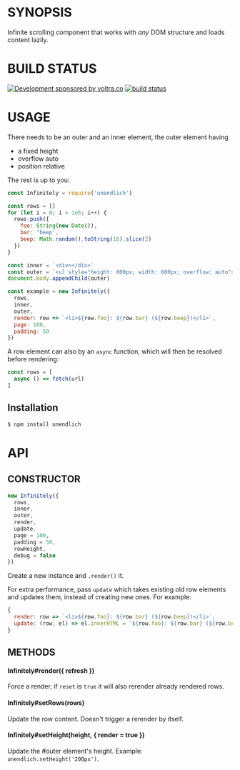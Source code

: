 # SYNOPSIS
Infinite scrolling component that works with _any_ DOM structure and loads content lazily.


# BUILD STATUS

[![Development sponsored by voltra.co](https://img.shields.io/badge/Development%20sponsored%20by-Voltra.co-yellow.svg)](https://voltra.co/)
[![build status](https://secure.travis-ci.org/juliangruber/unendlich.svg)](http://travis-ci.org/juliangruber/unendlich)

# USAGE

There needs to be an outer and an inner element, the outer element having

- a fixed height
- overflow auto
- position relative

The rest is up to you:

```js
const Infinitely = require('unendlich')

const rows = []
for (let i = 0; i < 1e5; i++) {
  rows.push({
    foo: String(new Date()),
    bar: 'beep',
    beep: Math.random().toString(16).slice(2)
  })
}

const inner = `<div></div>`
const outer = `<ul style="height: 800px; width: 600px; overflow: auto">${inner}</ul>`
document.body.appendChild(outer)

const example = new Infinitely({
  rows,
  inner,
  outer,
  render: row => `<li>${row.foo}: ${row.bar} (${row.beep})</li>`,
  page: 100,
  padding: 50
})
```

A row element can also by an `async` function, which will then be resolved before rendering:

```js
const rows = [
  async () => fetch(url)
]
```

## Installation

```bash
$ npm install unendlich
```


# API

## CONSTRUCTOR

```js
new Infinitely({
  rows,
  inner,
  outer,
  render,
  update,
  page = 100,
  padding = 50,
  rowHeight,
  debug = false
})
```

Create a new instance and `.render()` it.

For extra performance, pass `update` which takes existing old row elements and updates them, instead of
creating new ones. For example:

```js
{
  render: row => `<li>${row.foo}: ${row.bar} (${row.beep})</li>`,
  update: (row, el) => el.innerHTML = `${row.foo}: ${row.bar} (${row.beep})`
}
```

## METHODS

#### Infinitely#render({ refresh })

Force a render, if `reset` is `true` it will also rerender already rendered rows.

#### Infinitely#setRows(rows)

Update the row content. Doesn't trigger a rerender by itself.

#### Infinitely#setHeight(height, { render = true })

Update the #outer element's height. Example: `unendlich.setHeight('200px')`.
